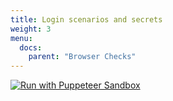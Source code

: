 ```yaml
---
title: Login scenarios and secrets
weight: 3
menu:
  docs:
    parent: "Browser Checks"
---
```




[![Run with Puppeteer Sandbox](https://puppeteersandbox.com/static/button.svg)](https://puppeteersandbox.com/c05peda6)

